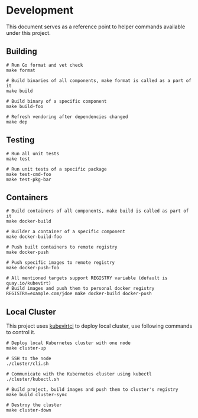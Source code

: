 # Development

This document serves as a reference point to helper commands available under
this project.

## Building

```shell
# Run Go format and vet check
make format

# Build binaries of all components, make format is called as a part of it
make build

# Build binary of a specific component
make build-foo

# Refresh vendoring after dependencies changed
make dep
```

## Testing

```shell
# Run all unit tests
make test

# Run unit tests of a specific package
make test-cmd-foo
make test-pkg-bar
```

## Containers

```shell
# Build containers of all components, make build is called as part of it
make docker-build

# Builder a container of a specific component
make docker-build-foo

# Push built containers to remote registry
make docker-push

# Push specific images to remote registry
make docker-push-foo

# All mentioned targets support REGISTRY variable (default is quay.io/kubevirt)
# Build images and push them to personal docker registry
REGISTRY=example.com/jdoe make docker-build docker-push
```

## Local Cluster

This project uses [kubevirtci](https://github.com/kubevirt/kubevirtci) to
deploy local cluster, use following commands to control it.

```shell
# Deploy local Kubernetes cluster with one node
make cluster-up

# SSH to the node
./cluster/cli.sh

# Communicate with the Kubernetes cluster using kubectl
./cluster/kubectl.sh

# Build project, build images and push them to cluster's registry
make build cluster-sync

# Destroy the cluster
make cluster-down
```
